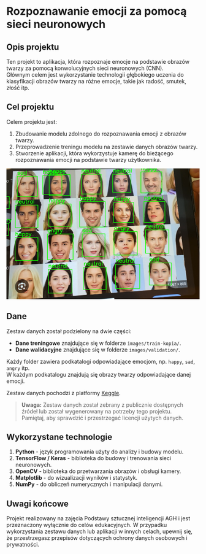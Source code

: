 # Rozpoznawanie emocji za pomocą sieci neuronowych

## Opis projektu

Ten projekt to aplikacja, która rozpoznaje emocje na podstawie obrazów twarzy za pomocą konwolucyjnych sieci neuronowych (CNN).  
Głównym celem jest wykorzystanie technologii głębokiego uczenia do klasyfikacji obrazów twarzy na różne emocje, takie jak radość, smutek, złość itp.

## Cel projektu

Celem projektu jest:

1. Zbudowanie modelu zdolnego do rozpoznawania emocji z obrazów twarzy.
2. Przeprowadzenie treningu modelu na zestawie danych obrazów twarzy.
3. Stworzenie aplikacji, która wykorzystuje kamerę do bieżącego rozpoznawania emocji na podstawie twarzy użytkownika.

![Wynik](wynik.png)

## Dane

Zestaw danych został podzielony na dwie części:

- **Dane treningowe** znajdujące się w folderze `images/train-kopia/`.
- **Dane walidacyjne** znajdujące się w folderze `images/validation/`.

Każdy folder zawiera podkatalogi odpowiadające emocjom, np. `happy`, `sad`, `angry` itp.  
W każdym podkatalogu znajdują się obrazy twarzy odpowiadające danej emocji.

Zestaw danych pochodzi z platformy [Keggle](https://www.kaggle.com/code/jonathanoheix/face-expression-recognition-with-deep-learning/input).

> **Uwaga:** Zestaw danych został zebrany z publicznie dostępnych źródeł lub został wygenerowany na potrzeby tego projektu.  
Pamiętaj, aby sprawdzić i przestrzegać licencji użytych danych.

## Wykorzystane technologie

1. **Python** - język programowania użyty do analizy i budowy modelu.
2. **TensorFlow / Keras** - biblioteka do budowy i trenowania sieci neuronowych.
3. **OpenCV** - biblioteka do przetwarzania obrazów i obsługi kamery.
4. **Matplotlib** - do wizualizacji wyników i statystyk.
5. **NumPy** - do obliczeń numerycznych i manipulacji danymi.

## Uwagi końcowe
Projekt realizowany na zajęcia Podstawy sztucznej inteligencji AGH i jest przeznaczony wyłącznie do celów edukacyjnych.
W przypadku wykorzystania zestawu danych lub aplikacji w innych celach, upewnij się, że przestrzegasz przepisów dotyczących ochrony danych osobowych i prywatności.
